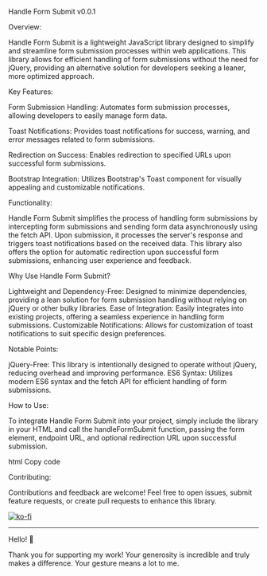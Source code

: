 Handle Form Submit v0.0.1

Overview:

Handle Form Submit is a lightweight JavaScript library designed to simplify and streamline form submission processes within web applications. This library allows for efficient handling of form submissions without the need for jQuery, providing an alternative solution for developers seeking a leaner, more optimized approach.

Key Features:

Form Submission Handling: Automates form submission processes, allowing developers to easily manage form data.

Toast Notifications: Provides toast notifications for success, warning, and error messages related to form submissions.

Redirection on Success: Enables redirection to specified URLs upon successful form submissions.

Bootstrap Integration: Utilizes Bootstrap's Toast component for visually appealing and customizable notifications.

Functionality:

Handle Form Submit simplifies the process of handling form submissions by intercepting form submissions and sending form data asynchronously using the fetch API. Upon submission, it processes the server's response and triggers toast notifications based on the received data. This library also offers the option for automatic redirection upon successful form submissions, enhancing user experience and feedback.

Why Use Handle Form Submit?

Lightweight and Dependency-Free: Designed to minimize dependencies, providing a lean solution for form submission handling without relying on jQuery or other bulky libraries.
Ease of Integration: Easily integrates into existing projects, offering a seamless experience in handling form submissions.
Customizable Notifications: Allows for customization of toast notifications to suit specific design preferences.

Notable Points:

jQuery-Free: This library is intentionally designed to operate without jQuery, reducing overhead and improving performance.
ES6 Syntax: Utilizes modern ES6 syntax and the fetch API for efficient handling of form submissions.

How to Use:

To integrate Handle Form Submit into your project, simply include the library in your HTML and call the handleFormSubmit function, passing the form element, endpoint URL, and optional redirection URL upon successful submission.

html
Copy code

<script src="handle-form-submit.js"></script>

Contributing:

Contributions and feedback are welcome! Feel free to open issues, submit feature requests, or create pull requests to enhance this library.


[![ko-fi](https://ko-fi.com/img/githubbutton_sm.svg)](https://ko-fi.com/C0C0T3IKC)

---

Hello! 🌟

Thank you for supporting my work! Your generosity is incredible and truly makes a difference. Your gesture means a lot to me.
